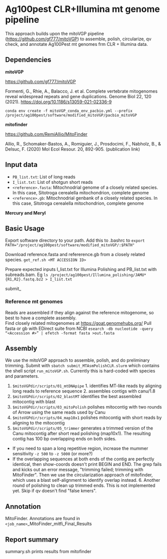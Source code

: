 # Ag100pest CLR+Illumina  mt genome pipeline

This approach builds upon the mitoVGP pipeline (https://github.com/gf777/mitoVGP) to assemble, polish, circularize, qv check, and annotate Ag100Pest mt genomes frm CLR + Illumina data.

## Dependencies
**mitoVGP**

https://github.com/gf777/mitoVGP

Formenti, G., Rhie, A., Balacco, J. et al. Complete vertebrate mitogenomes reveal widespread repeats and gene duplications. Genome Biol 22, 120 (2021). https://doi.org/10.1186/s13059-021-02336-9

`conda env create -f mitoVGP_conda_env_pacbio.yml --prefix /project/ag100pest/software/modified_mitoVGP/pacbio_mitoVGP`

**mitofinder**

https://github.com/RemiAllio/MitoFinder

Allio, R., Schomaker-Bastos, A., Romiguier, J., Prosdocimi, F., Nabholz, B., & Delsuc, F. (2020) Mol Ecol Resour. 20, 892-905. (publication link)

## Input  data
  * `PB_list.txt`: List of long reads
  * `I_list.txt`: List of shotgun short reads
  * `<reference>.fasta`: Mitochnodrial genome of a closely related species. In this case, Sitotroga cerealella mitochondrion, complete genome
  * `<reference>.gb`: Mitochnodrial genbank of a closely related species. In this case, Sitotroga cerealella mitochondrion, complete genome

**Mercury and Meryl**

## Basic Usage
Export software directory to your path. Add this to .bashrc to 
`export PATH="/project/ag100pest/software/modified_mitoVGP/:$PATH"`

Download reference.fasta and refererence.gb from a closely related species. 
`get_ref.sh <MT ACCESSION ID>`

Prepare expected inputs I_list.txt for Illumina Polishing and PB_list.txt with subreads.bam. Eg `ls /project/ag100pest/Illumina_polishing/JAMU*{R1,R2}.fastq.bz2 > I_list.txt`

submit_


### Reference mt genomes
Reads are assembled if they align against the reference mitogenome, so best to have a complete assembly.  
Find closely related mitogenomes at https://goat.genomehubs.org/ 
Pull fasta or gb with EDirect suite from NCBI
`esearch -db nucleotide -query “<Accession #>” | efetch -format fasta >out.fasta`

## Assembly

We use the mitoVGP approach to assemble, polish, and do preliminary trimming. Submit with `sbatch submit_MTAsmPolishCLR.slurm` which contains the shell script `run_mitoVGP.sh`. Currently this is hard-coded with species and parameters.

  1. `$mitoVGPdir/scripts/01_mtDNApipe`
    1. identifies MT-like reads by aligning long reads to reference sequence
    2. assembles contigs with canu/1.8
  2. `$mitoVGPdir/scripts/02_blastMT` identifies the best assembled mitocontig with blast
  3. `$mitoVGPdir/scripts/03_mitoPolish` polishes mitocontig with two rounds of Arrow using the same reads used by Canu
  4. `$mitoVGPdir/scripts/04_map10x1` polishes mitocontig with short reads by aligning to the mitocontig
  5. `$mitoVGPdir/scripts/05_trimmer` generates a trimmed version of the Canu mitocontig after short read polishing (map10x1). The resulting contig has 100 bp overlapping ends on both sides.
* If you need to span a long repetitive region, increase the mummer sensitivity `-z 500` to `-z 5000` (or more?)
* If the overlapping sequences at both ends of the contig are perfectly identical, then show-coords doesn't print BEGIN and END. The grep fails and kicks out an error message, "trimming failed; trimming with MitoFinder". Then we use the circularization approach of mitofinder, which uses a blast self-alignment to identify overlap instead.
  6. Another round of polishing to clean up trimmed ends.  This is not implemented yet. Skip if qv doesn't find "false kmers". 

## Annotation
 MitoFinder. Annotations are found in `<job_name>`_MitoFinder_mitfi_Final_Results

## Report summary
summary.sh prints results from mitofinder
